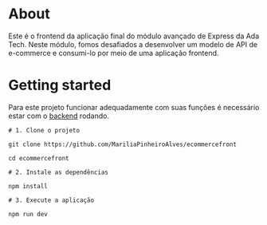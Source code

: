 # About

Este é o frontend da aplicação final do módulo avançado de Express da Ada Tech. Neste módulo, fomos desafiados a desenvolver um modelo de API de e-commerce e consumi-lo por meio de uma aplicação frontend.

# Getting started

Para este projeto funcionar adequadamente com suas funções é necessário estar com o [backend](https://github.com/mariliaPinheiroAlves/ecommerce) rodando.

```shell
# 1. Clone o projeto

git clone https://github.com/MariliaPinheiroAlves/ecommercefront

cd ecommercefront

# 2. Instale as dependências

npm install

# 3. Execute a aplicação

npm run dev
```